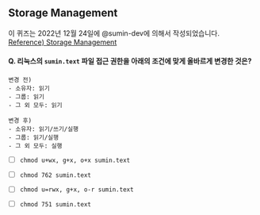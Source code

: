 ## Storage Management

이 퀴즈는 2022년 12월 24일에 @sumin-dev에 의해서 작성되었습니다.  
[Reference) Storage Management](https://github.com/monthly-cs/2022-12/blob/main/Storage%20Management/1.%20File%20system.md)



#### Q. 리눅스의 `sumin.text` 파일 접근 권한을 아래의 조건에 맞게 올바르게 변경한 것은?
```
변경 전)
- 소유자: 읽기
- 그룹: 읽기
- 그 외 모두: 읽기

변경 후)
- 소유자: 읽기/쓰기/실행
- 그룹: 읽기/실행
- 그 외 모두: 실행
```

- [ ] `chmod u+wx, g+x, o+x sumin.text`
- [ ] `chmod 762 sumin.text`
- [ ] `chmod u=rwx, g+x, o-r sumin.text`
- [ ] `chmod 751 sumin.text`


